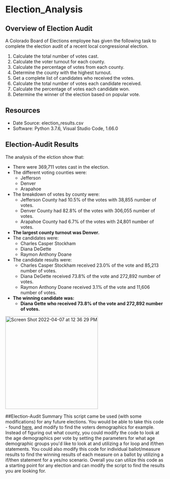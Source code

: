 # Election_Analysis

## Overview of Election Audit
A Colorado Board of Elections employee has given the following task to complete the election audit of a recent local congressional election.

1. Calculate the total number of votes cast.
2. Calculate the voter turnout for each county.
3. Calculate the percentage of votes from each county.
4. Determine the county with the highest turnout.
5. Get a complete list of candidates who received the votes.
6. Calculate the total number of votes each candidate received.
7. Calculate the percentage of votes each candidate won.
8. Determine the winner of the election based on popular vote.

## Resources
- Date Source: election_results.csv
- Software: Python 3.7.6, Visual Studio Code, 1.66.0

## Election-Audit Results
The analysis of the elction show that:
- There were 369,711 votes cast in the election.
- The different voting counties were:
   - Jefferson
   - Denver
   - Arapahoe
- The breakdown of votes by county were:
   - Jefferson County had 10.5% of the votes with 38,855 number of votes.
   - Denver County had 82.8% of the votes with 306,055 number of votes.
   - Arapahoe County had 6.7% of the votes with 24,801 number of votes.
- **The largest county turnout was Denver.**
- The candidates were:
   - Charles Casper Stockham
   - Diana DeGette
   - Raymon Anthony Doane
- The candidate results were:
   - Charles Casper Stockham received 23.0% of the vote and 85,213 number of votes.
   - Diana DeGette received 73.8% of the vote and 272,892 number of votes.
   - Raymon Anthony Doane received 3.1% of the vote and 11,606 number of votes.
- **The winning candidate was:**
   - **Diana Gette who received 73.8% of the vote and 272,892 number of votes.**
<img width="289" alt="Screen Shot 2022-04-07 at 12 36 29 PM" src="https://user-images.githubusercontent.com/101950175/162282647-c9d2a70b-a417-4eb7-9242-0a68c7e03d99.png">

##Election-Audit Summary
This script came be used (with some modifications) for any future elections.  You would be able to take this code - found [here](https://github.com/AimeeJLewis/Election_Analysis/blob/main/PyPoll_Challenge.py), and modify to find the voters demographics for example. Instead of figuring out what county, you could modify the code to look at the age demographics per vote by setting the parameters for what age demographic groups you'd like to look at and utilizing a for loop and if/then statements.  You could also modify this code for individual ballot/measure results to find the winning results of each measure on a ballot by utilizing a if/then statement for a yes/no scenario.  Overall you can utilize this code as a starting point for any election and can modify the script to find the results you are looking for.

